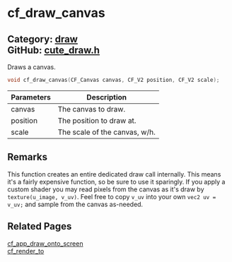 [//]: # (This file is automatically generated by Cute Framework's docs parser.)
[//]: # (Do not edit this file by hand!)
[//]: # (See: https://github.com/RandyGaul/cute_framework/blob/master/samples/docs_parser.cpp)
[](../header.md ':include')

# cf_draw_canvas

Category: [draw](/api_reference?id=draw)  
GitHub: [cute_draw.h](https://github.com/RandyGaul/cute_framework/blob/master/include/cute_draw.h)  
---

Draws a canvas.

```cpp
void cf_draw_canvas(CF_Canvas canvas, CF_V2 position, CF_V2 scale);
```

Parameters | Description
--- | ---
canvas | The canvas to draw.
position | The position to draw at.
scale | The scale of the canvas, w/h.

## Remarks

This function creates an entire dedicated draw call internally. This means it's a fairly expensive
function, so be sure to use it sparingly. If you apply a custom shader you may read pixels from the
canvas as it's draw by `texture(u_image, v_uv)`. Feel free to copy `v_uv` into your own `vec2 uv = v_uv;`
and sample from the canvas as-needed.

## Related Pages

[cf_app_draw_onto_screen](/app/cf_app_draw_onto_screen.md)  
[cf_render_to](/draw/cf_render_to.md)  
